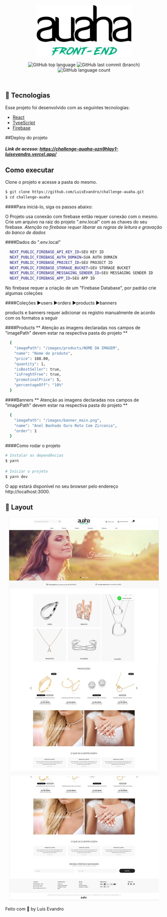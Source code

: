 <p align="center">
  <img src=".github/logo_front-end-new.png" alt="Auaha" />
</p>

<p align="center">
  <img alt="GitHub top language" src="https://img.shields.io/github/languages/top/LuisEvandro/challenge-auaha">
  <img alt="GitHub last commit (branch)" src="https://img.shields.io/github/last-commit/LuisEvandro/challenge-auaha/main">
  <img alt="GitHub language count" src="https://img.shields.io/github/languages/count/LuisEvandro/challenge-auaha">
</p>
<br>

## 🧪 Tecnologias

Esse projeto foi desenvolvido com as seguintes tecnologias:

- [React](https://reactjs.org)
- [TypeScript](https://www.typescriptlang.org/)
- [Firebase](https://firebase.google.com/)

##Deploy do projeto
  ##### Link de acesso: https://challenge-auaha-ozn9hlqy1-luisevandro.vercel.app/
## Como executar

Clone o projeto e acesse a pasta do mesmo.

```bash
$ git clone https://github.com/LuisEvandro/challenge-auaha.git
$ cd challenge-auaha
```

####Para iniciá-lo, siga os passos abaixo:

O Projeto usa conexão com firebase então requer conexão com o mesmo.
Crie um arquivo na raiz do projeto ".env.local" com as chaves do seu firebase.
*Atenção no firebase requer liberar as regras de leitura e gravação do banco de dados*

####Dados do ".env.local"
```bash
  NEXT_PUBLIC_FIREBASE_API_KEY_ID=SEU KEY ID
  NEXT_PUBLIC_FIREBASE_AUTH_DOMAIN=SUA AUTH DOMAIN
  NEXT_PUBLIC_FIREBASE_PROJECT_ID=SEU PROJECT ID
  NEXT_PUBLIC_FIREBASE_STORAGE_BUCKET=SEU STORAGE BUCKET
  NEXT_PUBLIC_FIREBASE_MESSAGING_SENDER_ID=SEU MESSAGING SENDER ID
  NEXT_PUBLIC_FIREBASE_APP_ID=SEU APP ID
```

No firebase requer a criação de um "Firebase Database", por padrão crie algumas coleções

####Coleções
  ►users
  ►orders
  ►products
  ►banners

products e banners requer adicionar os registro manualmente de acordo com os formatos a seguir

####Products
  ** Atenção as imagens declaradas nos campos de "imagePath" devem estar na respectiva pasta do projeto **
```bash
  {
    "imagePath": "/images/products/NOME DA IMAGEM",
    "name": "Nome do produto",
    "price": 188.00,
    "quantity": 1,
    "isBestSeller": true,
    "isFreghtFree": true,
    "promotinalPrice": 5,
    "percentageOff": "10%"
  }
```

####Banners
  ** Atenção as imagens declaradas nos campos de "imagePath" devem estar na respectiva pasta do projeto **
```bash
  {
    "imagePath": "/images/banner_main.png",
    "name": "Anel Banhado Ouro Reto Com Zirconia",
    "order": 1
  }
```

####Como rodar o projeto
```bash
# Instalar as dependências
$ yarn

# Iniciar o projeto
$ yarn dev
```
O app estará disponível no seu browser pelo endereço http://localhost:3000.

## 🔖 Layout
<p align="center">
    <img src=".github/layout-topo.jpeg" alt="Layout Auaha 1" />
    <img src=".github/layout-rodape.jpeg" alt="Layout Auaha 2" />
</p>
Feito com 💜 by Luis Evandro